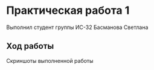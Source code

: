 # Практическая работа 1
Выполнил студент группы ИС-32 Басманова Светлана
## Ход работы
Скриншоты выполненной работы
